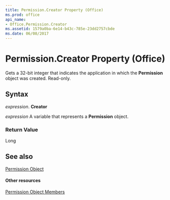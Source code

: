 ```yaml
---
title: Permission.Creator Property (Office)
ms.prod: office
api_name:
- Office.Permission.Creator
ms.assetid: 1579a0ba-6e14-b43c-785e-23dd2757cbde
ms.date: 06/08/2017
---
```



# Permission.Creator Property (Office)

Gets a 32-bit integer that indicates the application in which the  **Permission** object was created. Read-only.


## Syntax

 _expression_. **Creator**

 _expression_ A variable that represents a **Permission** object.


### Return Value

Long


## See also


[Permission Object](permission-object-office.md)
#### Other resources


[Permission Object Members](permission-members-office.md)

